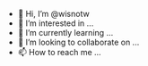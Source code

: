 - 👋 Hi, I’m @wisnotw
- 👀 I’m interested in ...
- 🌱 I’m currently learning ...
- 💞️ I’m looking to collaborate on ...
- 📫 How to reach me ...

<!---
wisnotw/wisnotw is a ✨ special ✨ repository because its `README.md` (this file) appears on your GitHub profile.
You can click the Preview link to take a look at your changes.
--->

